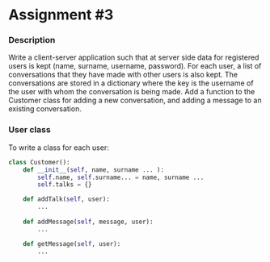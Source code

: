 # Assignment #3

### Description 

Write a client-server application such that at server side data for registered users is kept (name, surname, username, password). For each user, a list of conversations that they have made with other users is also kept. The conversations are stored in a dictionary where the key is the username of the user with whom the conversation is being made. Add a function to the Customer class for adding a new conversation, and adding a message to an existing conversation.

### User class

To write a class for each user:
```python
class Customer():
    def __init__(self, name, surname ... ):
        self.name, self.surname... = name, surname ...
        self.talks = {}

    def addTalk(self, user):
        ...
    
    def addMessage(self, message, user):
        ...

    def getMessage(self, user):
        ...
```